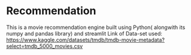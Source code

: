 # Recommendation

This is a movie recommendation engine built using Python( alongwith its numpy and pandas library) and streamlit 
Link of Data-set used: https://www.kaggle.com/datasets/tmdb/tmdb-movie-metadata?select=tmdb_5000_movies.csv
